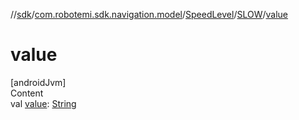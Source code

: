 //[sdk](../../../../index.md)/[com.robotemi.sdk.navigation.model](../../index.md)/[SpeedLevel](../index.md)/[SLOW](index.md)/[value](value.md)



# value  
[androidJvm]  
Content  
val [value](value.md): [String](https://kotlinlang.org/api/latest/jvm/stdlib/kotlin/-string/index.html)  



